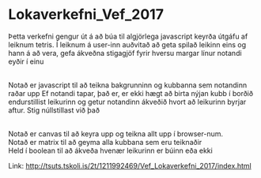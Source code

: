 # Lokaverkefni_Vef_2017

Þetta verkefni gengur út á að búa til algjörlega javascript keyrða útgáfu af leiknum tetris. 
Í leiknum á user-inn auðvitað að geta spilað leikinn eins og hann á að vera, gefa ákveðna stigagjöf fyrir hversu margar línur notandi eyðir í einu

<br> Notað er javascript til að teikna bakgrunninn og kubbanna sem notandinn raðar upp
Ef notandi tapar, það er, er ekki hægt að birta nýjan kubb í borðið endurstillist leikurinn og getur notandinn ákveðið hvort að leikurinn byrjar aftur. Stig núllstillast við það

<br>Notað er canvas til að keyra upp og teikna allt upp í browser-num.
<br>Notað er matrix til að geyma alla kubbana sem eru teiknaðir
<br>Held í boolean til að ákveða hvenær leikurinn er búinn eða ekki

Link: http://tsuts.tskoli.is/2t/1211992469/Vef_Lokaverkefni_2017/index.html
